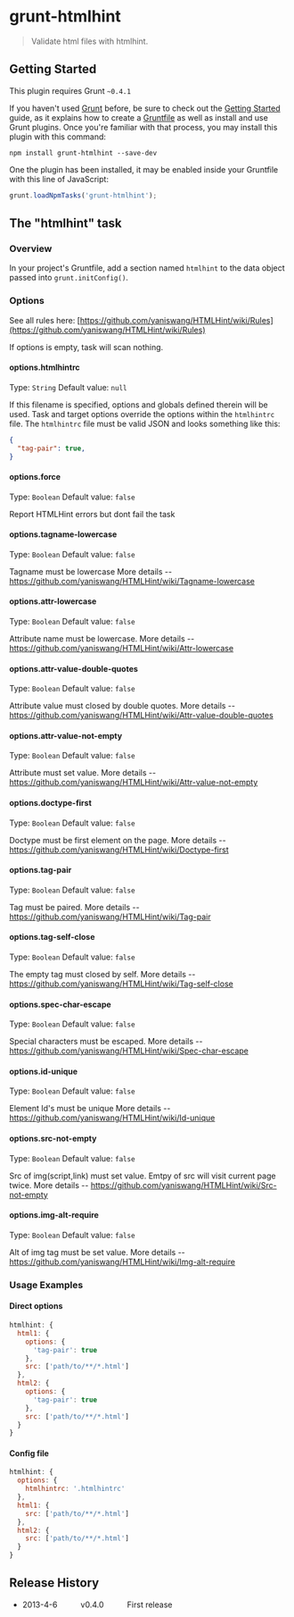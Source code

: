 # grunt-htmlhint

> Validate html files with htmlhint.

## Getting Started
This plugin requires Grunt `~0.4.1`

If you haven't used [Grunt](http://gruntjs.com/) before, be sure to check out the [Getting Started](http://gruntjs.com/getting-started) guide, as it explains how to create a [Gruntfile](http://gruntjs.com/sample-gruntfile) as well as install and use Grunt plugins. Once you're familiar with that process, you may install this plugin with this command:

```shell
npm install grunt-htmlhint --save-dev
```

One the plugin has been installed, it may be enabled inside your Gruntfile with this line of JavaScript:

```js
grunt.loadNpmTasks('grunt-htmlhint');
```

## The "htmlhint" task

### Overview
In your project's Gruntfile, add a section named `htmlhint` to the data object passed into `grunt.initConfig()`.

### Options

See all rules here: [https://github.com/yaniswang/HTMLHint/wiki/Rules](https://github.com/yaniswang/HTMLHint/wiki/Rules)

If options is empty, task will scan nothing.

#### options.htmlhintrc
Type: `String`
Default value: `null`

If this filename is specified, options and globals defined therein will be used. Task and target options override the options within the `htmlhintrc` file. The `htmlhintrc` file must be valid JSON and looks something like this:

```json
{
  "tag-pair": true,
}
```

#### options.force
Type: `Boolean`
Default value: `false`

Report HTMLHint errors but dont fail the task

#### options.tagname-lowercase
Type: `Boolean`
Default value: `false`

Tagname must be lowercase
More details -- https://github.com/yaniswang/HTMLHint/wiki/Tagname-lowercase

#### options.attr-lowercase
Type: `Boolean`
Default value: `false`

Attribute name must be lowercase.
More details -- https://github.com/yaniswang/HTMLHint/wiki/Attr-lowercase

#### options.attr-value-double-quotes
Type: `Boolean`
Default value: `false`

Attribute value must closed by double quotes.
More details -- https://github.com/yaniswang/HTMLHint/wiki/Attr-value-double-quotes

#### options.attr-value-not-empty
Type: `Boolean`
Default value: `false`

Attribute must set value.
More details -- https://github.com/yaniswang/HTMLHint/wiki/Attr-value-not-empty

#### options.doctype-first
Type: `Boolean`
Default value: `false`

Doctype must be first element on the page.
More details -- https://github.com/yaniswang/HTMLHint/wiki/Doctype-first

#### options.tag-pair
Type: `Boolean`
Default value: `false`

Tag must be paired.
More details -- https://github.com/yaniswang/HTMLHint/wiki/Tag-pair

#### options.tag-self-close
Type: `Boolean`
Default value: `false`

The empty tag must closed by self.
More details -- https://github.com/yaniswang/HTMLHint/wiki/Tag-self-close

#### options.spec-char-escape
Type: `Boolean`
Default value: `false`

Special characters must be escaped.
More details -- https://github.com/yaniswang/HTMLHint/wiki/Spec-char-escape

#### options.id-unique
Type: `Boolean`
Default value: `false`

Element Id's must be unique
More details -- https://github.com/yaniswang/HTMLHint/wiki/Id-unique

#### options.src-not-empty
Type: `Boolean`
Default value: `false`

Src of img(script,link) must set value.
Emtpy of src will visit current page twice.
More details -- https://github.com/yaniswang/HTMLHint/wiki/Src-not-empty

#### options.img-alt-require
Type: `Boolean`
Default value: `false`

Alt of img tag must be set value.
More details -- https://github.com/yaniswang/HTMLHint/wiki/Img-alt-require

### Usage Examples

#### Direct options

```js
htmlhint: {
  html1: {
    options: {
      'tag-pair': true
    },
    src: ['path/to/**/*.html']
  },
  html2: {
    options: {
      'tag-pair': true
    },
    src: ['path/to/**/*.html']
  }
}
```

#### Config file

```js
htmlhint: {
  options: {
    htmlhintrc: '.htmlhintrc'
  },
  html1: {
    src: ['path/to/**/*.html']
  },
  html2: {
    src: ['path/to/**/*.html']
  }
}
```

## Release History

 * 2013-4-6   v0.4.0   First release